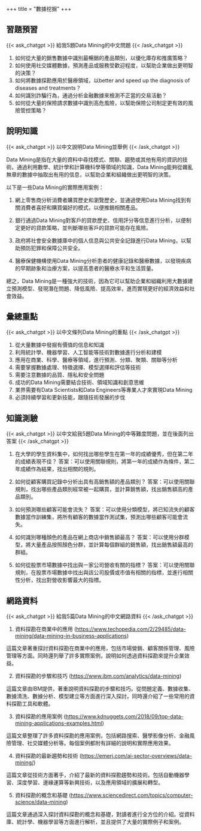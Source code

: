 +++
title = "數據挖掘"
+++
## 習題預習
{{< ask_chatgpt >}}
給我5題Data Mining的中文問題
{{< /ask_chatgpt >}}



1. 如何從大量的銷售數據中識別最暢銷的產品類別，以優化庫存和推廣策略？
2. 如何使用社交媒體數據，預測產品或服務受歡迎程度，以幫助企業做出更明智的決策？
3. 如何將數據探勘應用於醫療領域，以better and speed up the diagnosis of diseases and treatments？
4. 如何識別詐騙行為，通過分析金融數據來檢測不正當的交易活動？
5. 如何從大量的保險請求數據中識別高危風險，以幫助保險公司制定更有效的風險管控策略？   

## 說明知識
{{< ask_chatgpt >}}
以中文說明Data Mining並舉例
{{< /ask_chatgpt >}}



Data Mining是指在大量的資料中尋找模式、關聯、趨勢或其他有用的資訊的技術。通過利用數學、統計學和計算機科學等領域的知識，Data Mining能夠從雜亂無章的數據中抽取出有用的信息，以幫助企業和組織做出更明智的決策。

以下是一些Data Mining的實際應用案例：

1. 網上零售商分析消費者購買歷史和瀏覽歷史，並通過使用Data Mining找到有關消費者喜好和購買偏好的模式，以便推銷相關產品。

2. 銀行通過Data Mining對客戶的貸款歷史、信用評分等信息進行分析，以便制定更好的貸款策略，並判斷哪些客戶的貸款可能存在風險。

3. 政府將社會安全數據庫中的個人信息與公共安全記錄進行Data Mining，以幫助預防犯罪和保障公共安全。

4. 醫療保健機構使用Data Mining分析患者的健康記錄和醫療數據，以發現疾病的早期跡象和治療方案，以提高患者的醫療水平和生活質量。

總之，Data Mining是一種強大的技術，因為它可以幫助企業和組織利用大數據建立預測模型、發現潛在問題、降低風險、提高效率，進而實現更好的經濟效益和社會效益。   

## 彙總重點
{{< ask_chatgpt >}}
以中文條列Data Mining的重點
{{< /ask_chatgpt >}}



1. 從大量數據中發掘有價值的信息和知識
2. 利用統計學、機器學習、人工智能等技術對數據進行分析和建模
3. 應用在商業、科學、醫療等領域，進行預測、分類、聚類、關聯等分析
4. 需要掌握數據處理、特徵選擇、模型選擇和評估等技術
5. 需要注意數據的品質、隱私和安全問題
6. 成功的Data Mining需要結合技術、領域知識和創意思維
7. 業界需要有Data Scientists和Data Engineers等專業人才來實現Data Mining
8. 必須持續學習和更新技能，跟隨技術發展的步伐   

## 知識測驗
{{< ask_chatgpt >}}
以中文給我5題Data Mining的中等難度問題，並在後面列出答案
{{< /ask_chatgpt >}}



1. 在大學的學生資料集中，如何找出哪些學生在第一年的成績優秀，但在第二年的成績表現不佳？
答案：可以使用關聯規則，將第一年的成績作為條件，第二年成績作為結果，找出相關的規則。

2. 如何從顧客購買記錄中分析出具有高銷售額的產品類別？
答案：可以使用關聯規則，找出哪些產品類別經常被一起購買，並計算銷售額，找出銷售額高的產品類別。

3. 如何預測哪些顧客可能會流失？
答案：可以使用分類模型，將已知流失的顧客數據當作訓練集，將所有顧客的數據當作測試集，預測出哪些顧客可能會流失。

4. 如何識別哪種顏色的產品在網上商店中銷售額最高？
答案：可以使用分群模型，將大量產品按照顏色分群，並計算每個群組的銷售額，找出銷售額最高的群組。

5. 如何從股票市場數據中找出與一家公司營收有關的指標？
答案：可以使用關聯規則，在股票市場數據中找出與該公司股價或市值有相關的指標，並進行相關性分析，找出對營收影響最大的指標。   

## 網路資料
{{< ask_chatgpt >}}
給我5篇Data Mining的中文網路資料
{{< /ask_chatgpt >}}



1. 資料探勘在商業中的應用 (https://www.techopedia.com/2/29485/data-mining/data-mining-in-business-applications)

這篇文章著重探討資料探勘在商業中的應用，包括市場營銷、顧客關係管理、風險管理等方面。同時還列舉了許多實際案例，說明如何透過資料探勘來提升企業效益。

2. 資料探勘的步驟和技巧 (https://www.ibm.com/analytics/data-mining)

這篇文章由IBM提供，著重說明資料探勘的步驟和技巧。從問題定義、數據收集、數據清洗、數據分析、模型建立等方面進行深入探討，同時還介紹了一些常用的資料探勘工具和軟體。

3. 資料探勘的應用案例 (https://www.kdnuggets.com/2018/09/top-data-mining-applications-examples.html)

這篇文章整理了許多資料探勘的應用案例，包括網路搜索、醫學影像分析、金融風險管理、社交媒體分析等。每個案例都附有詳細的說明和實際應用效果。

4. 資料探勘的最新趨勢和技術 (https://emerj.com/ai-sector-overviews/data-mining/)

這篇文章從技術方面著手，介紹了最新的資料探勘趨勢和技術。包括自動機器學習、深度學習、邊緣運算等新興技術，以及應用領域的擴展和轉型。

5. 資料探勘的概念和基礎 (https://www.sciencedirect.com/topics/computer-science/data-mining)

這篇文章通過深入探討資料探勘的概念和基礎，對讀者進行全方位的介紹。從資料庫、統計學、機器學習等方面進行解析，並且提供了大量的實際例子和案例。   

